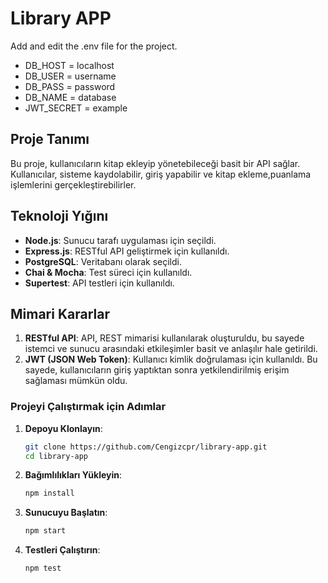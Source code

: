# Library APP

Add and edit the .env file for the project.
* DB_HOST = localhost
* DB_USER = username
* DB_PASS = password
* DB_NAME = database
* JWT_SECRET = example

## Proje Tanımı

Bu proje, kullanıcıların kitap ekleyip yönetebileceği basit bir API sağlar. Kullanıcılar, sisteme kaydolabilir, giriş yapabilir ve kitap ekleme,puanlama işlemlerini gerçekleştirebilirler.

## Teknoloji Yığını

- **Node.js**: Sunucu tarafı uygulaması için seçildi.
- **Express.js**: RESTful API geliştirmek için kullanıldı. 
- **PostgreSQL**: Veritabanı olarak seçildi. 
- **Chai & Mocha**: Test süreci için kullanıldı. 
- **Supertest**: API testleri için kullanıldı. 

## Mimari Kararlar

1. **RESTful API**: API, REST mimarisi kullanılarak oluşturuldu, bu sayede istemci ve sunucu arasındaki etkileşimler basit ve anlaşılır hale getirildi.
2. **JWT (JSON Web Token)**: Kullanıcı kimlik doğrulaması için kullanıldı. Bu sayede, kullanıcıların giriş yaptıktan sonra yetkilendirilmiş erişim sağlaması mümkün oldu.

### Projeyi Çalıştırmak için Adımlar

1. **Depoyu Klonlayın**:
    ```bash
    git clone https://github.com/Cengizcpr/library-app.git
    cd library-app
    ```

2. **Bağımlılıkları Yükleyin**:
    ```bash
    npm install
    ```

4. **Sunucuyu Başlatın**:
    ```bash
    npm start
    ```

5. **Testleri Çalıştırın**:
    ```bash
    npm test
    ```




